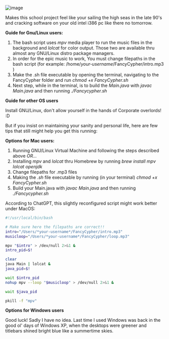 ![image](https://github.com/user-attachments/assets/bca8f01d-8e30-4153-a785-c68c5d9efc00)

Makes this school project feel like your sailing the high seas in the late 90's and cracking software on your old intel i386 pc like there no tomorrow.

__Guide for Gnu/Linux users:__

1. The bash script uses _mpv_ media player to run the music files in the background and _lolcat_ for color output. Those two are available thru almost any GNU/Linux distro package managers.
2. In order for the epic music to work, You must change filepaths in the bash script (for example: /home/_your-username_/FancyCypher/intro.mp3 )
3. Make the .sh file executable by opening the terminal, navigating to the FancyCypher folder and run _chmod +x FancyCypher.sh_
4. Next step, while in the terminal, is to build the _Main.java_ with _javac Main.java_ and then running _./Fancycypher.sh_

__Guide for other OS users__

Install GNU/Linux, don't allow yourself in the hands of Corporate overlords! :D

But if you insist on maintaining your sanity and personal life, here are few tips that still might help you get this running:
  
__Options for Mac users:__
    
1. Running GNU/Linux Virtual Machine and following the steps described above _OR..._
2. Installing _mpv_ and _lolcat_ thru Homebrew by running _brew install mpv lolcat openjdk_
3. Change filepaths for .mp3 files
4. Making the _.sh_ file executable by running (in your terminal) _chmod +x FancyCypher.sh_
5. Build your Main.java with _javac Main.java_ and then running _./Fancycypher.sh_

According to ChatGPT, this slightly reconfigured script might work better under MacOS:
 ```BASH
#!/usr/local/bin/bash

# Make sure here the filepaths are correct!!
intro="/Users/*your-username*/FancyCypher/intro.mp3"
musicloop="/Users/*your-username*/FancyCypher/loop.mp3"

mpv "$intro" > /dev/null 2>&1 &
intro_pid=$!

clear
java Main | lolcat &
java_pid=$!

wait $intro_pid
nohup mpv --loop "$musicloop" > /dev/null 2>&1 &

wait $java_pid

pkill -f "mpv"
```
__Options for Windows users__

Good luck! Sadly I have no idea. Last time I used Windows was back in the good ol' days of Windows XP, when the desktops were greener and titlebars shined bright blue like a summertime skies.
